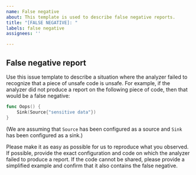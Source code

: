 ```yaml
---
name: False negative
about: This template is used to describe false negative reports.
title: "[FALSE NEGATIVE]: "
labels: false negative
assignees: ''

---
```


## False negative report

Use this issue template to describe a situation where the analyzer failed to recognize that a piece of unsafe code is unsafe. For example, if the analyzer did not produce a report on the following piece of code, then that would be a false negative:

```go
func Oops() {
    Sink(Source{"sensitive data"})
}
```
(We are assuming that `Source` has been configured as a source and `Sink` has been configured as a sink.)

Please make it as easy as possible for us to reproduce what you observed. If possible, provide the exact configuration and code on which the analyzer failed to produce a report. If the code cannot be shared, please provide a simplified example and confirm that it also contains the false negative.
